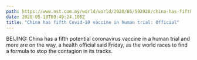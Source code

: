 ```yaml
---
path: https://www.nst.com.my/world/world/2020/05/592928/china-has-fifth-covid-19-vaccine-human-trial-official
date: 2020-05-18T09:49:24.106Z
title: "China has fifth Covid-19 vaccine in human trial: Official"
---
```

BEIJING: China has a fifth potential coronavirus vaccine in a human trial and more are on the way, a health official said Friday, as the world races to find a formula to stop the contagion in its tracks.